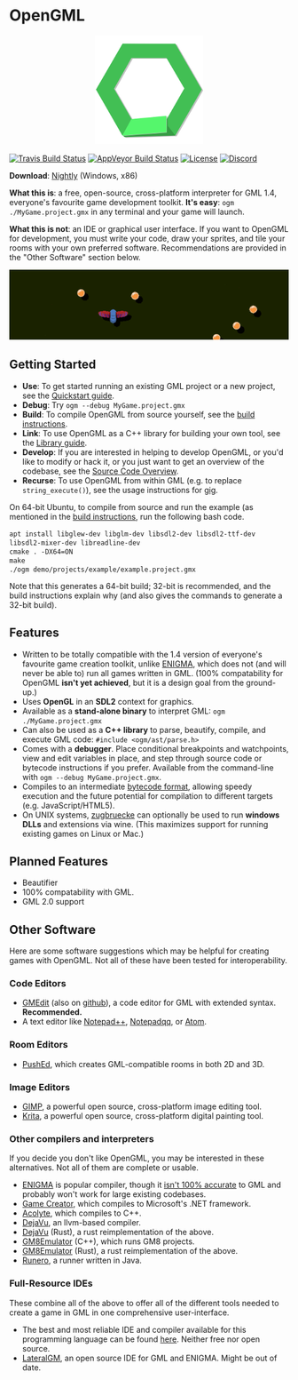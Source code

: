 # OpenGML

<p align="center"><img src="./etc/logo-alpha-small.png" /></p>

[![Travis Build Status](https://travis-ci.com/maiple/opengml.svg?branch=master)](https://travis-ci.com/maiple/opengml)
[![AppVeyor Build Status](https://ci.appveyor.com/api/projects/status/github/maiple/opengml?svg=true)](https://ci.appveyor.com/project/maiple/opengml)
[![License](https://img.shields.io/github/license/maiple/opengml?svg=true)](./LICENSE)
[![Discord](https://img.shields.io/discord/708407305833676960?svg=true)](https://discord.gg/3aztsGj)

**Download**: [Nightly](https://ci.appveyor.com/api/projects/maiple/opengml/artifacts/ogm-win32.zip) (Windows, x86)

**What this is**: a free, open-source, cross-platform interpreter for GML 1.4, everyone's favourite game development toolkit. **It's easy**: `ogm ./MyGame.project.gmx` in any terminal and your game will launch.

**What this is not**: an IDE or graphical user interface. If you want to OpenGML for development, you must write your code, draw your sprites, and tile your rooms with your own preferred software. Recommendations are provided in the "Other Software" section below.

<p align="center"><img src="./etc/example-game.gif" /></p>

## Getting Started

- **Use**: To get started running an existing GML project or a new project, see the [Quickstart guide](./QUICKSTART.md).
- **Debug**: Try `ogm --debug MyGame.project.gmx`
- **Build**: To compile OpenGML from source yourself, see the [build instructions](./BUILD.md).
- **Link**: To use OpenGML as a C++ library for building your own tool, see the [Library guide](./LIBRARY.md).
- **Develop**: If you are interested in helping to develop OpenGML, or you'd like to modify or hack it, or you just want to get an overview of the codebase, see the [Source Code Overview](./SOURCE_OVERVIEW.md).
- **Recurse**: To use OpenGML from within GML (e.g. to replace `string_execute()`), see the usage instructions for [gig](./src/gig/README.md).

On 64-bit Ubuntu, to compile from source and run the example (as mentioned in the [build instructions](./BUILD.md), run the following bash code.

```
apt install libglew-dev libglm-dev libsdl2-dev libsdl2-ttf-dev libsdl2-mixer-dev libreadline-dev
cmake . -DX64=ON
make
./ogm demo/projects/example/example.project.gmx
```

Note that this generates a 64-bit build; 32-bit is recommended, and the build instructions explain why (and also gives the commands to generate a 32-bit build).

## Features

- Written to be totally compatible with the 1.4 version of everyone's favourite game creation toolkit, unlike [ENIGMA](https://enigma-dev.org/), which does not (and will never be able to) run all games written in GML. (100% compatability for OpenGML **isn't yet achieved**, but it is a design goal from the ground-up.)
- Uses **OpenGL** in an **SDL2** context for graphics.
- Available as a **stand-alone binary** to interpret GML: `ogm ./MyGame.project.gmx`
- Can also be used as a **C++ library** to parse, beautify, compile, and execute GML code: `#include <ogm/ast/parse.h>`
- Comes with a **debugger**. Place conditional breakpoints and watchpoints, view and edit variables in place, and step through source code or bytecode instructions if you prefer. Available from the command-line with `ogm --debug MyGame.project.gmx`.
- Compiles to an intermediate [bytecode format](./include/ogm/bytecode/bytecode.hpp), allowing speedy execution and the future potential for compilation to different targets (e.g. JavaScript/HTML5).
- On UNIX systems, [zugbruecke](https://github.com/pleiszenburg/zugbruecke) can optionally be used to run **windows DLLs** and extensions via wine. (This maximizes support for running existing games on Linux or Mac.)

## Planned Features

- Beautifier
- 100% compatability with GML.
- GML 2.0 support

## Other Software

Here are some software suggestions which may be helpful for creating games with OpenGML. Not all of these have been tested for interoperability.

### Code Editors
- [GMEdit](https://yellowafterlife.itch.io/gmedit) (also on [github](https://github.com/GameMakerDiscord/GMEdit)), a code editor for GML with extended syntax. **Recommended.**
- A text editor like [Notepad++](https://notepad-plus-plus.org/), [Notepadqq](https://notepadqq.com/s/), or [Atom](https://atom.io/).

### Room Editors
- [PushEd](https://github.com/GameMakerDiscord/PushEd), which creates GML-compatible rooms in both 2D and 3D.

### Image Editors
- [GIMP](https://www.gimp.org/), a powerful open source, cross-platform image editing tool.
- [Krita](https://krita.org/en/), a powerful open source, cross-platform digital painting tool.

### Other compilers and interpreters

If you decide you don't like OpenGML, you may be interested in these alternatives. Not all of them are complete or usable.

- [ENIGMA](https://enigma-dev.org/) is popular compiler, though it [isn't 100% accurate](https://enigma-dev.org/docs/Wiki/GM_Incompatibilities) to GML and probably won't work for large existing codebases.
- [Game Creator](https://github.com/joshwyant/game-creator), which compiles to Microsoft's .NET framework.
- [Acolyte](https://github.com/donkeybonks/acolyte), which compiles to C++.
- [DejaVu](https://github.com/rpjohnst/dejavu-llvm), an llvm-based compiler.
- [DejaVu](https://github.com/rpjohnst/dejavu) (Rust), a rust reimplementation of the above.
- [GM8Emulator](https://github.com/Adamcake/Legacy-GM8Emulator) (C++), which runs GM8 projects.
- [GM8Emulator](https://github.com/OpenGM8/GM8Emulator) (Rust), a rust reimplementation of the above.
- [Runero](https://github.com/bobtheblueberry/Runero), a runner written in Java.

### Full-Resource IDEs

These combine all of the above to offer all of the different tools needed to create a game in GML in one comprehensive user-interface.

- The best and most reliable IDE and compiler available for this programming language can be found [here](https://www.yoyogames.com/). Neither free nor open source.
- [LateralGM](http://lateralgm.org/), an open source IDE for GML and ENIGMA. Might be out of date.
